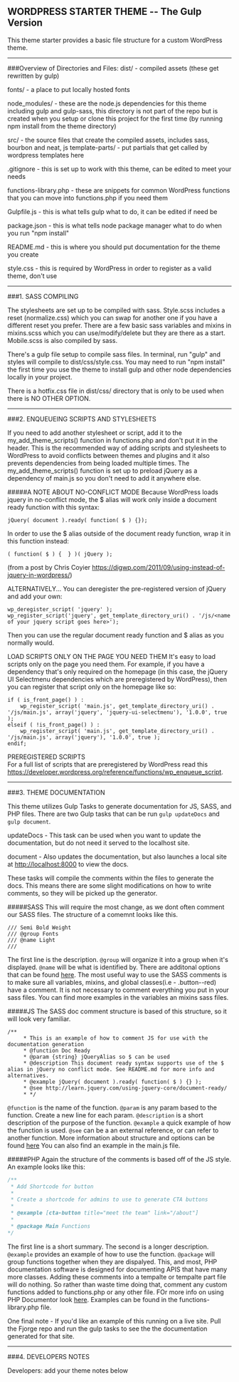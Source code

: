 
## WORDPRESS STARTER THEME -- The Gulp Version

This theme starter provides a basic file structure for a custom WordPress theme.
____________________________________________________________

###Overview of Directories and Files:
dist/ - compiled assets (these get rewritten by gulp)

fonts/ - a place to put locally hosted fonts

node_modules/ - 
	these are the node.js dependencies for this theme including gulp and gulp-sass, this directory is not part of the repo but is created when you setup or clone this project for the first time (by running npm install from the theme directory)

src/ - the source files that create the compiled assets, includes sass, bourbon and neat, js
template-parts/ - put partials that get called by wordpress templates here

.gitignore - this is set up to work with this theme, can be edited to meet your needs

functions-library.php - 
	these are snippets for common WordPress functions that you can move into functions.php if you need them

Gulpfile.js - this is what tells gulp what to do, it can be edited if need be

package.json - this is what tells node package manager what to do when you run "npm install"

README.md - this is where you should put documentation for the theme you create

style.css - this is required by WordPress in order to register as a valid theme, don't use

____________________________________________________________

###1. SASS COMPILING

The stylesheets are set up to be compiled with sass. Style.scss includes a reset (normalize.css) which you can swap for another one if you have a different reset you prefer. There are a few basic sass variables and mixins in mixins.scss which you can use/modify/delete but they are there as a start. Mobile.scss is also compiled by sass.

There's a gulp file setup to compile sass files.  In terminal, run "gulp" and styles will compile to dist/css/style.css.  You may need to run "npm install" the first time you use the theme to install gulp and other node dependencies locally in your project.

There is a hotfix.css file in dist/css/ directory that is only to be used when there is NO OTHER OPTION.

____________________________________________________________

###2. ENQUEUEING SCRIPTS AND STYLESHEETS

If you need to add another stylesheet or script, add it to the my_add_theme_scripts() function in functions.php and don't put it in the header. This is the recommended way of adding scripts and stylesheets to WordPress to avoid conflicts between themes and plugins and it also prevents dependencies from being loaded multiple times. The my_add_theme_scripts() function is set up to preload jQuery as a dependency of main.js so you don't need to add it anywhere else.

#####A NOTE ABOUT NO-CONFLICT MODE
Because WordPress loads jquery in no-conflict mode, the $ alias will work only inside a document ready function with this syntax:

`jQuery( document ).ready( function( $ ) {});`

In order to use the $ alias outside of the document ready function, wrap it in this function instead:

`( function( $ ) {  } )( jQuery );`

(from a post by Chris Coyier https://digwp.com/2011/09/using-instead-of-jquery-in-wordpress/)

ALTERNATIVELY...
You can deregister the pre-registered version of jQuery and add your own:

```
wp_deregister_script( 'jquery' );
wp_register_script('jquery', get_template_directory_uri() . '/js/<name of your jquery script goes here>');
```

Then you can use the regular document ready function and $ alias as you normally would.


LOAD SCRIPTS ONLY ON THE PAGE YOU NEED THEM
It's easy to load scripts only on the page you need them. For example, if you have a dependency that's only required on the homepage (in this case, the jQuery UI Selectmenu dependencies which are preregistered by WordPress), then you can register that script only on the homepage like so:

```
if ( is_front_page() ) :
	wp_register_script( 'main.js', get_template_directory_uri() . '/js/main.js', array('jquery', 'jquery-ui-selectmenu'), '1.0.0', true );
elseif ( !is_front_page() ) : 
	wp_register_script( 'main.js', get_template_directory_uri() . '/js/main.js', array('jquery'), '1.0.0', true );
endif;
```


PREREGISTERED SCRIPTS	
For a full list of scripts that are preregistered by WordPress read this https://developer.wordpress.org/reference/functions/wp_enqueue_script.

____________________________________________________________

###3. THEME DOCUMENTATION

This theme utilizes Gulp Tasks to generate documentation for JS, SASS, and PHP files. There are two Gulp tasks that can be run `gulp updateDocs` and `gulp document`.

updateDocs - This task can be used when you want to update the documentation, but do not need it served to the localhost site. 

document - Also updates the documentation, but also launches a local site at [http://localhost:8000](http://localhost:8000) to view the docs.

These tasks will compile the comments within the files to generate the docs. This means there are some slight modifications on how to write comments, so they will be picked up the generator. 

#####SASS
This will require the most change, as we dont often comment our SASS files. The structure of a comemnt looks like this. 

```
/// Semi Bold Weight
/// @group Fonts
/// @name Light
///
```

The first line is the description. `@group` will organize it into a group when it's displayed. `@name` will be what is identified by. There are additonal options that can be found [here](http://sassdoc.com/). The most useful way to use the SASS comments is to make sure all variables, mixins, and global classes(i.e - .button--red) have a comment. It is not necessary to comment everything you put in your sass files. You can find more examples in the variables an mixins sass files.   

#####JS
The SASS doc comment structure is based of this structure, so it will look very familiar. 

```
/** 
     * This is an example of how to comment JS for use with the documentation generation 
     * @function Doc Ready
     * @param {string} jQueryAlias so $ can be used 
     * @description This document ready syntax supports use of the $ alias in jQuery no conflict mode. See README.md for more info and alternatives.
     * @example jQuery( document ).ready( function( $ ) {} );
     * @see http://learn.jquery.com/using-jquery-core/document-ready/
     * */
```

`@function` is the name of the function. `@param` is any param based to the function. Create a new line for each param. `@description` is a short description of the purpose of the function. `@example` a quick example of how the function is used. `@see` can be a an external reference, or can refer to another function. More information about structure and options can be found [here](http://usejsdoc.org/) You can also find an example in the main.js file. 

#####PHP
Again the structure of the comments is based off of the JS style. An example looks like this: 

```php
/**
 * Add Shortcode for button 
 * 
 * Create a shortcode for admins to use to generate CTA buttons
 * 
 * @example [cta-button title="meet the team" link="/about"]
 * 
 * @package Main Functions
*/
```

The first line is a short summary. The second is a longer description. `@example` provides an example of how to use the function. `@package` will group functions together when they are dispalyed. This, and most, PHP documentation software is designed for documenting APIS that have many more classes. Adding these comments into a tempalte or tempalte part file will do nothing. So rather than waste time doing that, comment any custom functions added to functions.php or any other file. FOr more info on using PHP Documentor look [here](https://docs.phpdoc.org/getting-started/your-first-set-of-documentation.html). Examples can be found in the functions-library.php file.


One final note - If you'd like an example of this running on a live site. Pull the Fjorge repo and run the gulp tasks to see the the documentation generated for that site. 

____________________________________________________________

###4. DEVELOPERS NOTES

Developers: add your theme notes below